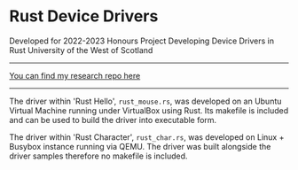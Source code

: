# Rust Device Drivers
Developed for 2022-2023 Honours Project
Developing Device Drivers in Rust
University of the West of Scotland

***

[You can find my research repo here](https://github.com/kc101010/Research-Improving-Device-Drivers)

***

The driver within 'Rust Hello', `rust_mouse.rs`, was developed on an Ubuntu Virtual Machine running under VirtualBox using Rust. Its makefile is included and can be used to build the driver into executable form.

The driver within 'Rust Character', `rust_char.rs`, was developed on Linux + Busybox instance running via QEMU. The driver was built alongside the driver samples therefore no makefile is included. 


